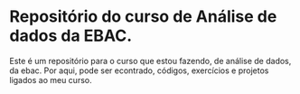 # Repositório do curso de Análise de dados da EBAC.
Este é um repositório para o curso que estou fazendo, de análise de dados, da ebac. Por aqui, pode ser econtrado, códigos, exercícios e projetos ligados ao meu curso.
